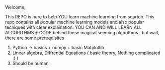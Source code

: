 Welcome,

This REPO is here to help YOU learn machine learning from scartch.
This repo contains all popular machine learning models and also popular techiques with clear explaination.
YOU CAN AND WILL LEARN ALL ALGORITHMS + CODE behind these magical seeming algorithms .
but wait, there are some prerequisites 
1. Python ->  basics + numpy + basic Matplotlib
2. Linear algebra, Diffrential Equations ( basic theory, Nothing complicated ;) )
3. Should be human

